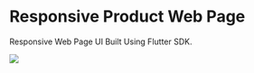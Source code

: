 # Responsive Product Web Page

 Responsive Web Page UI Built Using Flutter SDK.

  <img src="resources/gif.gif" />
